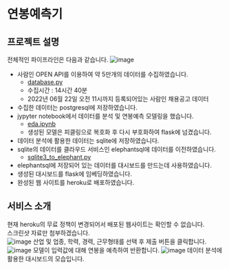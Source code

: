 # 연봉예측기
## 프로젝트 설명
전체적인 파이프라인은 다음과 같습니다.
![image](https://user-images.githubusercontent.com/60374463/228718459-fe8576c0-a956-46d2-bf9c-6dd10a91a26e.png)
- 사람인 OPEN API를 이용하여 약 5만개의 데이터를 수집하였습니다.
  - [database.py](database.py)
  - 수집시간 : 14시간 40분
  - 2022년 06월 22일 오전 11시까지 등록되어있는 사람인 채용공고 데이터
- 수집한 데이터는 postgresql에 저장하였습니다.
- jypyter notebook에서 데이터를 분석 및 연봉예측 모델링을 했습니다.
  - [eda.ipynb](eda.ipynb)
  - 생성된 모델은 피클링으로 복호화 후 다시 부호화하여 flask에 넘겼습니다.
- 데이터 분석에 활용한 데이터는 sqlite에 저장하였습니다. 
- sqlite의 데이터를 클라우드 서비스인 elephantsql에 데이터를 이전하였습니다.
  - [sqlite3_to_elephant.py](sqlite3_to_elephant.py)
- elephantsql에 저장되어 있는 데이터를 대시보드를 만드는데 사용하였습니다.
- 생성된 대시보드를 flask에 임베딩하였습니다.
- 완성된 웹 사이트를 heroku로 배포하였습니다.


## 서비스 소개
현재 heroku의 무료 정책이 변경되어서 배포된 웹사이트는 확인할 수 없습니다.  
스크린샷 자료만 첨부하겠습니다.  
![image](https://user-images.githubusercontent.com/60374463/228722076-be8b0ac9-48c7-4a44-b00b-996e1e2a7426.png)
산업 및 업종, 학력, 경력, 근무형태를 선택 후 제출 버튼을 클릭합니다.
![image](https://user-images.githubusercontent.com/60374463/228722373-0e446a79-c68d-4807-a938-aba4781b98e4.png)
모델이 입력값에 대해 연봉을 예측하여 반환합니다.
![image](https://user-images.githubusercontent.com/60374463/228722709-41787d53-4507-4882-b925-c672089c5afa.png)
데이터 분석에 활용한 대시보드의 모습입니다.
